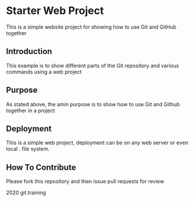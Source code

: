 # Starter Web Project

This is a simple website project for showing how to use Git and GitHub together

## Introduction

This example is to show different parts of the Git repository and various
commands using a web project

## Purpose

As stated above, the amin purpose is to show how to use Git and Github together in a project

## Deployment

This is a simple web project, deployment can be on any web server or even local . file system.

## How To Contribute

Please fork this repository and then issue pull requests for review


2020 git.training
